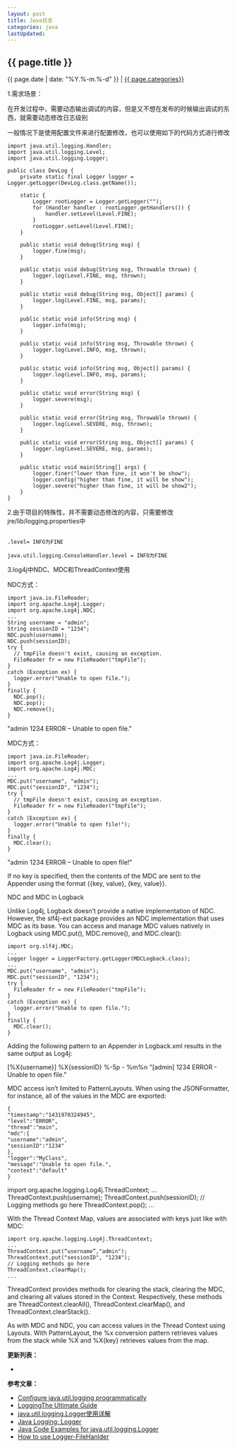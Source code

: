 ```yaml
---
layout: post
title: Java日志
categories: java
lastUpdated:
---
```


## {{ page.title }}

{{ page.date | date: "%Y.%-m.%-d" }} | <a href="/archive#{{ page.categories }}">{{ page.categories}}</a>

  
1.需求场景：

在开发过程中，需要动态输出调试的内容，但是又不想在发布的时候输出调试的东西，就需要动态修改日志级别

一般情况下是使用配置文件来进行配置修改，也可以使用如下的代码方式进行修改

```
import java.util.logging.Handler;
import java.util.logging.Level;
import java.util.logging.Logger;

public class DevLog {
	private static final Logger logger = Logger.getLogger(DevLog.class.getName());
	
	static {
		Logger rootLogger = Logger.getLogger("");
		for (Handler handler : rootLogger.getHandlers()) {
			handler.setLevel(Level.FINE);
		}
		rootLogger.setLevel(Level.FINE);
	}
	
	public static void debug(String msg) {
		logger.fine(msg);
	}
	
	public static void debug(String msg, Throwable thrown) {
		logger.log(Level.FINE, msg, thrown);
	}
	
	public static void debug(String msg, Object[] params) {
		logger.log(Level.FINE, msg, params);
	}
	
	public static void info(String msg) {
		logger.info(msg);
	}
	
	public static void info(String msg, Throwable thrown) {
		logger.log(Level.INFO, msg, thrown);
	}
	
	public static void info(String msg, Object[] params) {
		logger.log(Level.INFO, msg, params);
	}
	
	public static void error(String msg) {
		logger.severe(msg);
	}
	
	public static void error(String msg, Throwable thrown) {
		logger.log(Level.SEVERE, msg, thrown);
	}
	
	public static void error(String msg, Object[] params) {
		logger.log(Level.SEVERE, msg, params);
	}
	
	public static void main(String[] args) {
		logger.finer("lower than fine, it won't be show");
		logger.config("higher than fine, it will be show");
		logger.severe("higher than fine, it will be show2");
	}
}
```

2.由于项目的特殊性，并不需要动态修改的内容，只需要修改jre/lib/logging.properties中

```

.level= INFO为FINE

java.util.logging.ConsoleHandler.level = INFO为FINE

```

3.log4j中NDC、MDC和ThreadContext使用

NDC方式：

```
import java.io.FileReader;
import org.apache.Log4j.Logger;
import org.apache.Log4j.NDC;
...
String username = "admin";
String sessionID = "1234";
NDC.push(username);
NDC.push(sessionID);
try {
  // tmpFile doesn't exist, causing an exception.
  FileReader fr = new FileReader("tmpFile");
}
catch (Exception ex) {
  logger.error("Unable to open file.");
}
finally {
  NDC.pop();
  NDC.pop();
  NDC.remove();
}
```

<PatternLayout pattern="%x %-5p - %m%n" />

"admin 1234 ERROR – Unable to open file."

MDC方式：

```
import java.io.FileReader;
import org.apache.Log4j.Logger;
import org.apache.Log4j.MDC;
...
MDC.put("username", "admin");
MDC.put("sessionID", "1234");
try {
  // tmpFile doesn't exist, causing an exception.
  FileReader fr = new FileReader("tmpFile");
}
catch (Exception ex) {
  logger.error("Unable to open file!");
}
finally {
  MDC.clear();
}
```

<PatternLayout pattern="%X{username} %X{sessionID} %-5p - %m%n" />
"admin 1234 ERROR – Unable to open file!"

 
 
If no key is specified, then the contents of the MDC are sent to the Appender using the format {{key, value}, {key, value}}.


NDC and MDC in Logback

Unlike Log4j, Logback doesn’t provide a native implementation of NDC. 
However, the slf4j-ext package provides an NDC implementation that uses MDC as its base.
You can access and manage MDC values natively in Logback using MDC.put(), MDC.remove(), and MDC.clear():
 
```
import org.slf4j.MDC;
...
Logger logger = LoggerFactory.getLogger(MDCLogback.class);
...
MDC.put("username", "admin");
MDC.put("sessionID", "1234");
try {
  FileReader fr = new FileReader("tmpFile");
}
catch (Exception ex) {
  logger.error("Unable to open file.");
}
finally {
  MDC.clear();
}
```
 
Adding the following pattern to an Appender in Logback.xml results in the same output as Log4j:
 

 <Pattern>[%X{username}] %X{sessionID} %-5p - %m%n</Pattern>
"[admin] 1234 ERROR - Unable to open file."

 
MDC access isn’t limited to PatternLayouts. When using the JSONFormatter, for instance, all of the values in the MDC are exported:

```
{
"timestamp":"1431970324945",
"level":"ERROR",
"thread":"main",
"mdc":{
"username":"admin",
"sessionID":"1234"
},
"logger":"MyClass",
"message":"Unable to open file.",
"context":"default"
}
```


 

import org.apache.logging.Log4j.ThreadContext;
...
ThreadContext.push(username);
ThreadContext.push(sessionID);
// Logging methods go here
ThreadContext.pop();
...
 
 
With the Thread Context Map, values are associated with keys just like with MDC:

```
import org.apache.logging.Log4j.ThreadContext;
...
ThreadContext.put(“username”,"admin");
ThreadContext.put("sessionID", "1234");
// Logging methods go here
ThreadContext.clearMap();
...
```
 
ThreadContext provides methods for clearing the stack, clearing the MDC, and clearing all values stored in the Context. Respectively, these methods are ThreadContext.clearAll(), ThreadContext.clearMap(), and ThreadContext.clearStack().

As with MDC and NDC, you can access values in the Thread Context using Layouts. With PatternLayout, the %x conversion pattern retrieves values from the stack while %X and %X{key} retrieves values from the map.


**更新列表：**

*



**参考文章：**

* [Configure java.util.logging programmatically][1]
* [LoggingThe Ultimate Guide][2]
* [java.util.logging.Logger使用详解][3]
* [Java Logging: Logger][4]
* [Java Code Examples for java.util.logging.Logger][5]
* [How to use Logger-FileHanlder][6]


[1]: https://blog.cag.se/?p=835
[2]: https://www.loggly.com/ultimate-guide/java-logging-basics/
[3]: http://blog.sina.com.cn/s/blog_7637a5360102uvuz.html
[4]: http://www.cnblogs.com/hephec/p/4579617.html
[5]: https://www.programcreek.com/java-api-examples/java.util.logging.Logger
[6]: https://www.java-tips.org/java-se-tips-100019/36-java-util-logging/2025-how-to-use-logger.html
